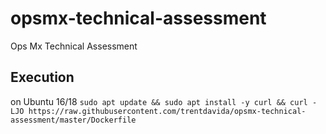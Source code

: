 # opsmx-technical-assessment
Ops Mx Technical Assessment

## Execution
on Ubuntu 16/18
`sudo apt update && sudo apt install -y curl && curl -LJO https://raw.githubusercontent.com/trentdavida/opsmx-technical-assessment/master/Dockerfile`
